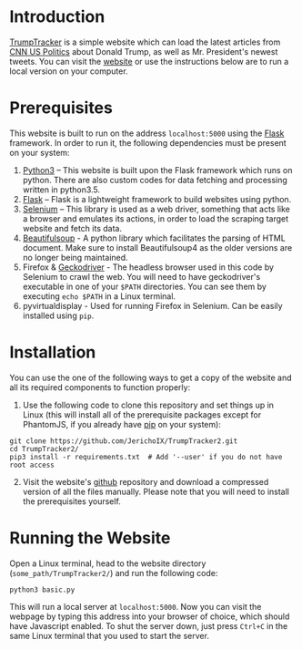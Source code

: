 # Introduction #
[TrumpTracker](http://wraith.pythonanywhere.com) is a simple website which can load the latest articles from [CNN US Politics](https://us.cnn.com/politics/) about Donald Trump, as well as Mr. President's newest tweets. You can visit the [website](http://wraith.pythonanywhere.com) or use the instructions below are to run a local version on your computer.

# Prerequisites #
This website is built to run on the address `localhost:5000` using the [Flask](http://flask.pocoo.org/) framework. In order to run it, the following dependencies must be present on your system:
1. [Python3](https://www.python.org/downloads/) – This website is built upon the Flask framework which runs on python. There are also custom codes for data fetching and processing written in python3.5.
2. [Flask](http://flask.pocoo.org/) – Flask is a lightweight framework to build websites using python. 
3. [Selenium](https://selenium-python.readthedocs.io/installation.html) – This library is used as a web driver, something that acts like a browser and emulates its actions, in order to load the scraping target website and fetch its data.
4. [Beautifulsoup](https://www.crummy.com/software/BeautifulSoup/bs4/doc/#installing-beautiful-soup) - A python library which facilitates the parsing of HTML document. Make sure to install Beautifulsoup4 as the older versions are no longer being maintained.
5. Firefox & [Geckodriver](https://github.com/mozilla/geckodriver/releases) - The headless browser used in this code by Selenium to crawl the web. You will need to have geckodriver's executable in one of your `$PATH` directories. You can see them by executing `echo $PATH` in a Linux terminal.
6. pyvirtualdisplay - Used for running Firefox in Selenium. Can be easily installed using `pip`.

# Installation #
You can use the one of the following ways to get a copy of the website and all its required components to function properly:
1. Use the following code to clone this repository and set things up in Linux (this will install all of the prerequisite packages except for PhantomJS, if you already have [pip](https://packaging.python.org/tutorials/installing-packages/#installing-from-pypi) on your system):
```
git clone https://github.com/JerichoIX/TrumpTracker2.git
cd TrumpTracker2/
pip3 install -r requirements.txt  # Add '--user' if you do not have root access
```
2. Visit the website's [github](https://github.com/JerichoIX/TrumpTracker2/) repository and download a compressed version of all the files manually. Please note that you will need to install the prerequisites yourself.

# Running the Website #
Open a Linux terminal, head to the website directory (`some_path/TrumpTracker2/`) and run the following code:
```
python3 basic.py
```
This will run a local server at `localhost:5000`. Now you can visit the webpage by typing this address into your browser of choice, which should have Javascript enabled.
To shut the server down, just press `Ctrl+C` in the same Linux terminal that you used to start the server.
